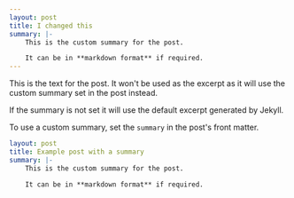 ```yaml
---
layout: post
title: I changed this
summary: |-
    This is the custom summary for the post.

    It can be in **markdown format** if required.
---
```


This is the text for the post. It won't be used as the excerpt as it will use the custom summary set in the post instead. 

If the summary is not set it will use the default excerpt generated by Jekyll.

To use a custom summary, set the `summary` in the post's front matter. 

```yaml
layout: post
title: Example post with a summary
summary: |-
    This is the custom summary for the post.

    It can be in **markdown format** if required.
```
